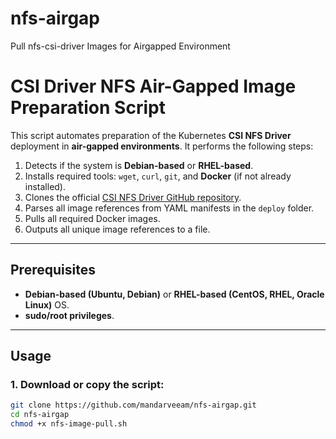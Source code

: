# nfs-airgap
Pull nfs-csi-driver Images for Airgapped Environment 


# CSI Driver NFS Air-Gapped Image Preparation Script

This script automates preparation of the Kubernetes **CSI NFS Driver** deployment in **air-gapped environments**. It performs the following steps:

1. Detects if the system is **Debian-based** or **RHEL-based**.
2. Installs required tools: `wget`, `curl`, `git`, and **Docker** (if not already installed).
3. Clones the official [CSI NFS Driver GitHub repository](https://github.com/kubernetes-csi/csi-driver-nfs.git).
4. Parses all image references from YAML manifests in the `deploy` folder.
5. Pulls all required Docker images.
6. Outputs all unique image references to a file.

---

## Prerequisites

- **Debian-based (Ubuntu, Debian)** or **RHEL-based (CentOS, RHEL, Oracle Linux)** OS.
- **sudo/root privileges**.

---

## Usage

### 1. Download or copy the script:

```bash
git clone https://github.com/mandarveeam/nfs-airgap.git
cd nfs-airgap
chmod +x nfs-image-pull.sh
